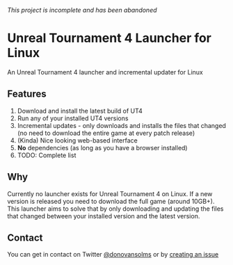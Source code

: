 *This project is incomplete and has been abandoned*

# Unreal Tournament 4 Launcher for Linux

An Unreal Tournament 4 launcher and incremental updater for Linux

## Features

1. Download and install the latest build of UT4
2. Run any of your installed UT4 versions
3. Incremental updates - only downloads and installs the files that changed (no need to download the entire game at every patch release)
4. (Kinda) Nice looking web-based interface
5. **No** dependencies (as long as you have a browser installed)
6. TODO: Complete list

## Why

Currently no launcher exists for Unreal Tournament 4 on Linux. If a new version is released
you need to download the full game (around 10GB+). This launcher aims to solve that by only
downloading and updating the files that changed between your installed version and the latest
version.

## Contact

You can get in contact on Twitter [@donovansolms](https://twitter.com/donovansolms) or by [creating an issue](https://github.com/donovansolms/ut4-launcher/issues/new)
